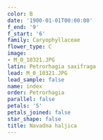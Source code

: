 ```yaml
---
color: B
date: '1900-01-01T00:00:00'
f_end: '9'
f_start: '6'
family: Caryophyllaceae
flower_type: C
image:
- M_0_10321.JPG
latin: Petrorhagia saxifraga
lead: M_0_10321.JPG
lead_sample: false
name: index
order: Petrorhagia
parallel: false
petals: '5'
petals_joined: false
star_shape: false
title: Navadna haljica
---
```


